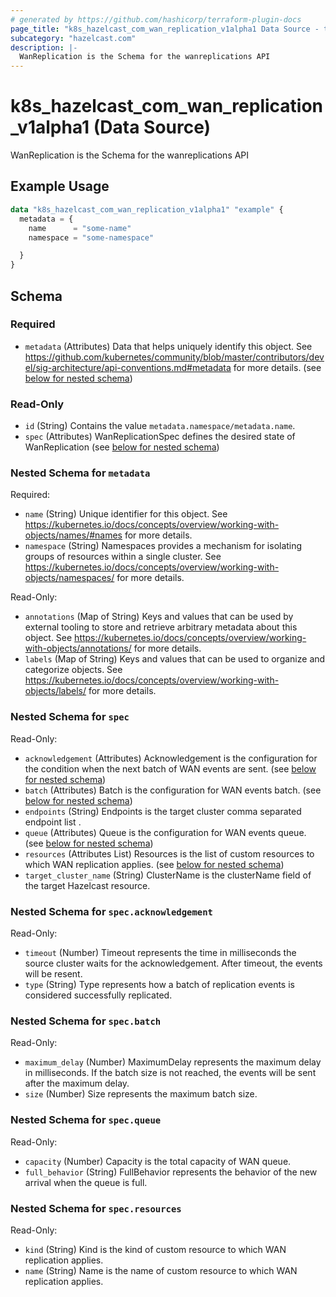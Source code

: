 ```yaml
---
# generated by https://github.com/hashicorp/terraform-plugin-docs
page_title: "k8s_hazelcast_com_wan_replication_v1alpha1 Data Source - terraform-provider-k8s"
subcategory: "hazelcast.com"
description: |-
  WanReplication is the Schema for the wanreplications API
---
```


# k8s_hazelcast_com_wan_replication_v1alpha1 (Data Source)

WanReplication is the Schema for the wanreplications API

## Example Usage

```terraform
data "k8s_hazelcast_com_wan_replication_v1alpha1" "example" {
  metadata = {
    name      = "some-name"
    namespace = "some-namespace"

  }
}
```

<!-- schema generated by tfplugindocs -->
## Schema

### Required

- `metadata` (Attributes) Data that helps uniquely identify this object. See https://github.com/kubernetes/community/blob/master/contributors/devel/sig-architecture/api-conventions.md#metadata for more details. (see [below for nested schema](#nestedatt--metadata))

### Read-Only

- `id` (String) Contains the value `metadata.namespace/metadata.name`.
- `spec` (Attributes) WanReplicationSpec defines the desired state of WanReplication (see [below for nested schema](#nestedatt--spec))

<a id="nestedatt--metadata"></a>
### Nested Schema for `metadata`

Required:

- `name` (String) Unique identifier for this object. See https://kubernetes.io/docs/concepts/overview/working-with-objects/names/#names for more details.
- `namespace` (String) Namespaces provides a mechanism for isolating groups of resources within a single cluster. See https://kubernetes.io/docs/concepts/overview/working-with-objects/namespaces/ for more details.

Read-Only:

- `annotations` (Map of String) Keys and values that can be used by external tooling to store and retrieve arbitrary metadata about this object. See https://kubernetes.io/docs/concepts/overview/working-with-objects/annotations/ for more details.
- `labels` (Map of String) Keys and values that can be used to organize and categorize objects. See https://kubernetes.io/docs/concepts/overview/working-with-objects/labels/ for more details.


<a id="nestedatt--spec"></a>
### Nested Schema for `spec`

Read-Only:

- `acknowledgement` (Attributes) Acknowledgement is the configuration for the condition when the next batch of WAN events are sent. (see [below for nested schema](#nestedatt--spec--acknowledgement))
- `batch` (Attributes) Batch is the configuration for WAN events batch. (see [below for nested schema](#nestedatt--spec--batch))
- `endpoints` (String) Endpoints is the target cluster comma separated endpoint list .
- `queue` (Attributes) Queue is the configuration for WAN events queue. (see [below for nested schema](#nestedatt--spec--queue))
- `resources` (Attributes List) Resources is the list of custom resources to which WAN replication applies. (see [below for nested schema](#nestedatt--spec--resources))
- `target_cluster_name` (String) ClusterName is the clusterName field of the target Hazelcast resource.

<a id="nestedatt--spec--acknowledgement"></a>
### Nested Schema for `spec.acknowledgement`

Read-Only:

- `timeout` (Number) Timeout represents the time in milliseconds the source cluster waits for the acknowledgement. After timeout, the events will be resent.
- `type` (String) Type represents how a batch of replication events is considered successfully replicated.


<a id="nestedatt--spec--batch"></a>
### Nested Schema for `spec.batch`

Read-Only:

- `maximum_delay` (Number) MaximumDelay represents the maximum delay in milliseconds. If the batch size is not reached, the events will be sent after the maximum delay.
- `size` (Number) Size represents the maximum batch size.


<a id="nestedatt--spec--queue"></a>
### Nested Schema for `spec.queue`

Read-Only:

- `capacity` (Number) Capacity is the total capacity of WAN queue.
- `full_behavior` (String) FullBehavior represents the behavior of the new arrival when the queue is full.


<a id="nestedatt--spec--resources"></a>
### Nested Schema for `spec.resources`

Read-Only:

- `kind` (String) Kind is the kind of custom resource to which WAN replication applies.
- `name` (String) Name is the name of custom resource to which WAN replication applies.
